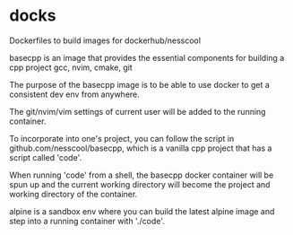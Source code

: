 # docks
Dockerfiles to build images for dockerhub/nesscool

basecpp is an image that provides the essential components for building a cpp project
gcc, nvim, cmake, git

The purpose of the basecpp image is to be able to use docker to get a consistent dev env from anywhere.

The git/nvim/vim settings of current user will be added to the running container.

To incorporate into one's project, you can follow the script in github.com/nesscool/basecpp,
which is a vanilla cpp project that has a script called 'code'.

When running 'code' from a shell, the basecpp docker container will be spun up and
the current working directory will become the project and working directory of the container.

alpine is a sandbox env where you can build the latest alpine image and step into a running container with './code'.
